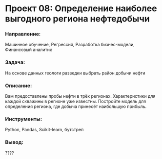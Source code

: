 # Проект 08: Определение наиболее выгодного региона нефтедобычи

### Направление: 
Машинное обучение, Регрессия, Разработка бизнес-модели, Финансовый аналитик

### Задача: 
На основе данных геологи разведки выбрать район добычи нефти

### Описание:
Вам предоставлены пробы нефти в трёх регионах. Характеристики для каждой скважины в регионе уже известны. Постройте модель для определения региона, где добыча принесёт наибольшую прибыль. 

### Инструменты: 
Python, Pandas, Scikit-learn, бутстреп

### Вывод:
????
